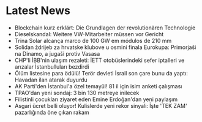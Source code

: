 # Latest News
-  Blockchain kurz erklärt: Die Grundlagen der revolutionären Technologie
-  Dieselskandal: Weitere VW-Mitarbeiter müssen vor Gericht
-  Trina Solar alcança marco de 100 GW em módulos de 210 mm
-  Solidan ždrijeb za hrvatske klubove u osmini finala Eurokupa: Primorjaši na Dinamo, a jugaši protiv Vasasa
-  CHP'li İBB'nin ulaşım rezaleti: İETT otobüslerindeki sefer iptalleri ve arızalar İstanbulluları bezdirdi
-  Ölüm listesine para ödülü! Terör devleti İsrail son çare bunu da yaptı: Havadan ilan atarak duyurdu
-  AK Parti'den İstanbul'a özel temayül! 81 il için isim anketi çalışması
-  TPAO'dan yeni sondaj: 3 bin 130 metreye inilecek
-  Filistinli çocukları ziyaret eden Emine Erdoğan'dan yeni paylaşım
-  Asgari ücret belli oluyor! Kulislerde yeni rekor sinyali: İşte 'TEK ZAM' pazarlığında öne çıkan rakam
